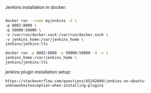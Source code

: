 Jenkins installation in docker:

```sh

docker run --name myjenkins -d \
-p 8082:8080 \
-p 50000:50000 \
-v /var/run/docker.sock:/var/run/docker.sock \
-v jenkins_home:/var/jenkins_home \
jenkins/jenkins:lts


```

```sh
docker run -p 8082:8080 -p 50000:50000 -d -v \
jenkins_home:/var/jenkins_home \
jenkins/jenkins:lts
```
jenkins plugin installation setup:

```https://stackoverflow.com/questions/65242609/jenkins-on-ubuntu-unknownhostexception-when-installing-plugins``` 
